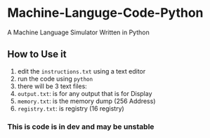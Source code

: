 # Machine-Languge-Code-Python
 A Machine Language Simulator Written in Python

## How to Use it
 1. edit the `instructions.txt` using a text editor
 2. run the code using `python`
 3. there will be 3 text files:
  1. `output.txt`: is for any output that is for Display
  2. `memory.txt`: is the memory dump (256 Address)
  3. `registry.txt`: is registry (16 registry)

### This is code is in dev and may be unstable
